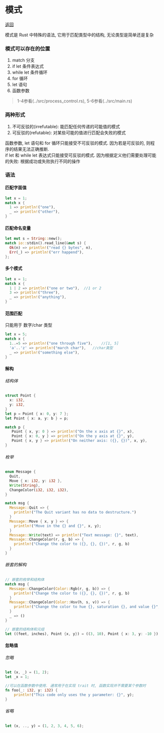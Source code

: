 # 模式
[返回](../README.md)

模式是 Rust 中特殊的语法, 它用于匹配类型中的结构, 无论类型是简单还是复杂

### 模式可以存在的位置
1. match 分支
2. if let 条件表达式
3. while let 条件循环
4. for 循环
5. let 语句
6. 函数参数

> 1-4参看(../src/process_control.rs), 5-6参看(../src/main.rs)

### 两种形式
1. 不可反驳的(irrefutable): 能匹配任何传递的可能值的模式
2. 可反驳的(refutable): 对某些可能的值进行匹配会失败的模式

函数参数, let 语句和 for 循环只能接受不可反驳的模式. 因为若是可反驳的, 则程序的结果无法正确推断. <br>
if let 和 while let 表达式只能接受可反驳的模式. 因为根据定义他们需要处理可能的失败: 根据成功或失败执行不同的操作

### 语法
#### 匹配字面值
```rust
let x = 1;
match x {
  1 => println!("one"),
  _ => println!("other"),
}
```

#### 匹配命名变量
```rust
let mut s = String::new();
match io::stdin().read_line(&mut s) {
  Ok(n) => println!("read {} bytes", n),
  Err(_) => println!("err happend"),
};
```

#### 多个模式
```rust
let x = 1;
match x {
  1 | 2 => println!("one or two"),  //1 or 2
  3 => println!("three"),
  _ => println!("anything"),
}
```

#### 范围匹配
只能用于 数字/char 类型
```rust
let x = 5;
match x {
  1..=5 => println!("one through five"),    //[1, 5]
  'a'..'z' => println!("march char"),   //char类型
  _ => println!("something else"),
}
```

#### 解构
###### 结构体
```rust
struct Point {
  x: i32,
  y: i32,
}
let p = Point { x: 0, y: 7 };
let Point { x: a, y: b } = p;

match p {
   Point { x, y: 0 } => println!("On the x axis at {}", x),
   Point { x: 0, y } => println!("On the y axis at {}", y),
   Point { x, y } => println!("On neither axis: ({}, {})", x, y),
}
```

###### 枚举
```rust
enum Message {
  Quit,
  Move { x: i32, y: i32 },
  Write(String),
  ChangeColor(i32, i32, i32),
}

match msg {
  Message::Quit => {
    println!("The Quit variant has no data to destructure.")
  }
  Message::Move { x, y } => {
    println!("Move in the {} and {}", x, y);
  }
  Message::Write(text) => println!("Text message: {}", text),
  Message::ChangeColor(r, g, b) => {
    println!("Change the color to ({}, {}, {})", r, g, b)
  }
}
```

###### 嵌套的解构
```rust
// 嵌套的枚举和结构体
match msg {
  Message::ChangeColor(Color::Rgb(r, g, b)) => {
    println!("Change the color to ({}, {}, {})", r, g, b)
  }
  Message::ChangeColor(Color::Hsv(h, s, v)) => {
    println!("Change the color to hue {}, saturation {}, and value {}", h, s, v)
  }
  _ => ()
}

// 嵌套的结构体和元组
let ((feet, inches), Point {x, y}) = ((3, 10), Point { x: 3, y: -10 });
```

#### 忽略值
###### 忽略
```rust
let (x, _) = (1, 2);
let _x = 1;

//可以在函数参数中使用. 通常用于在实现 trait 时, 函数实现并不需要某个参数时
fn foo(_: i32, y: i32) {
    println!("This code only uses the y parameter: {}", y);
}
```

###### 省略
```rust
let (x, .., y) = (1, 2, 3, 4, 5, 6);
```
